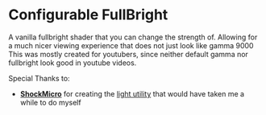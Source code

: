 # Configurable FullBright
A vanilla fullbright shader that you can change the strength of.
Allowing for a much nicer viewing experience that does not just look like gamma 9000  
This was mostly created for youtubers, since neither default gamma nor fullbright look good in youtube videos.  

Special Thanks to:  
- **[ShockMicro](https://github.com/ShockMicro)** for creating the [light utility](https://github.com/ShockMicro/Minecraft-Shaders/releases/tag/v1.0-light) that would have taken me a while to do myself
